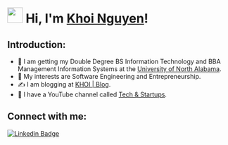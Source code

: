 # <img src="https://raw.githubusercontent.com/TheDudeThatCode/TheDudeThatCode/master/Assets/Hi.gif" width=35 height=35> Hi, I'm [Khoi Nguyen](https://www.khoiuna.info/)!

## Introduction:
- 💼 I am getting my Double Degree BS Information Technology and BBA Management Information Systems at the [University of North Alabama](https://una.edu/).
- 🤔 My interests are Software Engineering and Entrepreneurship.
- ✍️ I am blogging at [KHOI | Blog](https://blog.khoiuna.info/).
- 🎥 I have a YouTube channel called [Tech & Startups](https://www.youtube.com/channel/UCo3A3_8jiHnepCQnb9aBtjQ?sub_confirmation=true).

## Connect with me:
[![Linkedin Badge](https://img.shields.io/badge/-khoiuna-blue?style=flat-circle&logo=Linkedin&logoColor=white&link=https://www.linkedin.com/in/khoiuna/)](https://www.linkedin.com/in/khoiuna/)
